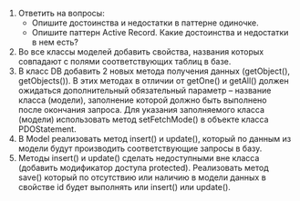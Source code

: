 1.	Ответить на вопросы:
      +	Опишите достоинства и недостатки в паттерне одиночке.
      +	Опишите паттерн Active Record. Какие достоинства и недостатки в нем есть?
2.	Во все классы моделей добавить свойства, названия которых совпадают с полями соответствующих таблиц в базе.
3.	В класс DB добавить 2 новых метода получения данных (getObject(), getObjects()). В этих методах в отличии от getOne() и getAll() должен ожидаться дополнительный обязательный параметр – название класса (модели), заполнение которой должно быть выполнено после окончания запроса. Для указания заполняемого класса (модели) использовать метод setFetchMode() в объекте класса PDOStatement.
4.	В Model реализовать метод insert() и update(), который по данным из модели будут производить соответствующие запросы в базу.
5.	Методы insert() и update() сделать недоступными вне класса (добавить модификатор доступа protected). Реализовать метод save() который по отсутствию или наличию в модели данных в свойстве id будет выполнять или insert() или update().
